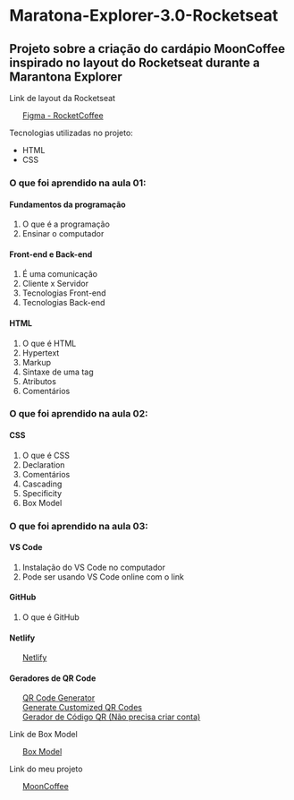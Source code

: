 <h1> Maratona-Explorer-3.0-Rocketseat </h1>

<h2> Projeto sobre a criação do cardápio MoonCoffee inspirado no layout do Rocketseat durante a Marantona Explorer </h2>

<p> Link de layout da Rocketseat </p>
<ul>
  <a href="https://www.figma.com/community/file/1138209866997102496" target="_blank"> Figma - RocketCoffee </a>
</ul>

<p> Tecnologias utilizadas no projeto: </p>
<ul>
  <li> HTML </li>
  <li> CSS </li>
</ul>

<h3> O que foi aprendido na aula 01: </h3>

<h4> Fundamentos da programação </h4>
<ol>
  <li> O que é a programação </li>
  <li> Ensinar o computador </li>
</ol>

<h4> Front-end e Back-end </h4>

<ol>
  <li> É uma comunicação </li>
  <li> Cliente x Servidor </li>
  <li> Tecnologias Front-end </li>
  <li> Tecnologias Back-end </li>
</ol>

<h4> HTML </h4>

<ol>
  <li> O que é HTML </li>
  <li> Hypertext </li>
  <li> Markup </li>
  <li> Sintaxe de uma tag </li>
  <li> Atributos </li>
  <li> Comentários </li>
</ol>

<h3> O que foi aprendido na aula 02: </h3>

<h4> CSS </h4>

<ol>
  <li> O que é CSS </li>
  <li> Declaration </li>
  <li> Comentários </li>
  <li> Cascading </li>
  <li> Specificity </li>
  <li> Box Model </li>
</ol>

<h3> O que foi aprendido na aula 03: </h3>

<h4> VS Code </h4>

<ol>
  <li> Instalação do VS Code no computador </li>
  <li> Pode ser usando VS Code online com o link </li>
</ol>

<h4> GitHub </h4>

<ol>
  <li> O que é GitHub </li>
</ol>

<h4> Netlify </h4>
<ul>
  <a href="https://www.netlify.com/" target="_blank"> Netlify </a>
</ul>


<h4> Geradores de QR Code </h4>
<ul>
  <a href="https://br.qr-code-generator.com/" target="_blank"> QR Code Generator </a><br>
  <a href="https://qr.io/" target="_blank"> Generate Customized QR Codes </a><br>
  <a href="https://www.the-qrcode-generator.com/" target="_blank"> Gerador de Código QR (Não precisa criar conta) </a>
</ul>

<p> Link de Box Model </p>
<ul>
  <a href="http://espezua.github.io/blog/imgs/boxmodel.png" target="_blank"> Box Model </a>
</ul>

<p> Link do meu projeto </p>
<ul>
  <a href="https://sparkly-sunburst-064969.netlify.app/" target="_blank"> MoonCoffee </a>
</ul>

